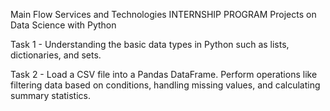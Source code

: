 Main Flow Services and Technologies INTERNSHIP PROGRAM Projects on Data Science with Python

Task 1 - Understanding the basic data types in Python such as lists, dictionaries, and sets.

Task 2 - Load a CSV file into a Pandas DataFrame. Perform operations like filtering data based on conditions, handling missing values, and calculating summary statistics.
